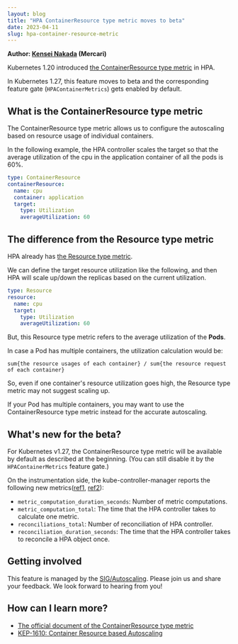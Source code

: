 ```yaml
---
layout: blog
title: "HPA ContainerResource type metric moves to beta"
date: 2023-04-11
slug: hpa-container-resource-metric
---
```


**Author: [Kensei Nakada](https://github.com/sanposhiho) (Mercari)**

Kubernetes 1.20 introduced [the ContainerResource type metric](https://kubernetes.io/docs/tasks/run-application/horizontal-pod-autoscale/#container-resource-metrics) in HPA.

In Kubernetes 1.27, this feature moves to beta and the corresponding feature gate (`HPAContainerMetrics`) gets enabled by default. 

## What is the ContainerResource type metric

The ContainerResource type metric allows us to configure the autoscaling based on resource usage of individual containers.

In the following example, the HPA controller scales the target 
so that the average utilization of the cpu in the application container of all the pods is 60%.

```yaml
type: ContainerResource
containerResource:
  name: cpu
  container: application
  target:
    type: Utilization
    averageUtilization: 60
```

## The difference from the Resource type metric

HPA already has [the Resource type metric](https://kubernetes.io/docs/tasks/run-application/horizontal-pod-autoscale/#support-for-resource-metrics). 

We can define the target resource utilization like the following,
and then HPA will scale up/down the replicas based on the current utilization.

```yaml
type: Resource
resource:
  name: cpu
  target:
    type: Utilization
    averageUtilization: 60
```

But, this Resource type metric refers to the average utilization of the **Pods**.

In case a Pod has multiple containers, the utilization calculation would be:

```
sum{the resource usages of each container} / sum{the resource request of each container}
```

So, even if one container's resource utilization goes high, the Resource type metric may not suggest scaling up.

If your Pod has multiple containers, you may want to use the ContainerResource type metric instead for the accurate autoscaling.

## What's new for the beta?

For Kubernetes v1.27, the ContainerResource type metric will be available by default as described at the beginning.
(You can still disable it by the `HPAContainerMetrics` feature gate.)

On the instrumentation side, the kube-controller-manager reports the following new metrics([ref1](https://github.com/kubernetes/kubernetes/pull/116326), [ref2](https://github.com/kubernetes/kubernetes/pull/116010)):
- `metric_computation_duration_seconds`: Number of metric computations. 
- `metric_computation_total`: The time that the HPA controller takes to calculate one metric.
- `reconciliations_total`: Number of reconciliation of HPA controller. 
- `reconciliation_duration_seconds`: The time that the HPA controller takes to reconcile a HPA object once.

## Getting involved 

This feature is managed by the [SIG/Autoscaling](https://github.com/kubernetes/community/tree/master/sig-autoscaling). 
Please join us and share your feedback. We look forward to hearing from you!

## How can I learn more?

- [The official document of the ContainerResource type metric](https://kubernetes.io/docs/tasks/run-application/horizontal-pod-autoscale/#container-resource-metrics)
- [KEP-1610: Container Resource based Autoscaling](https://github.com/kubernetes/enhancements/tree/master/keps/sig-autoscaling/1610-container-resource-autoscaling)